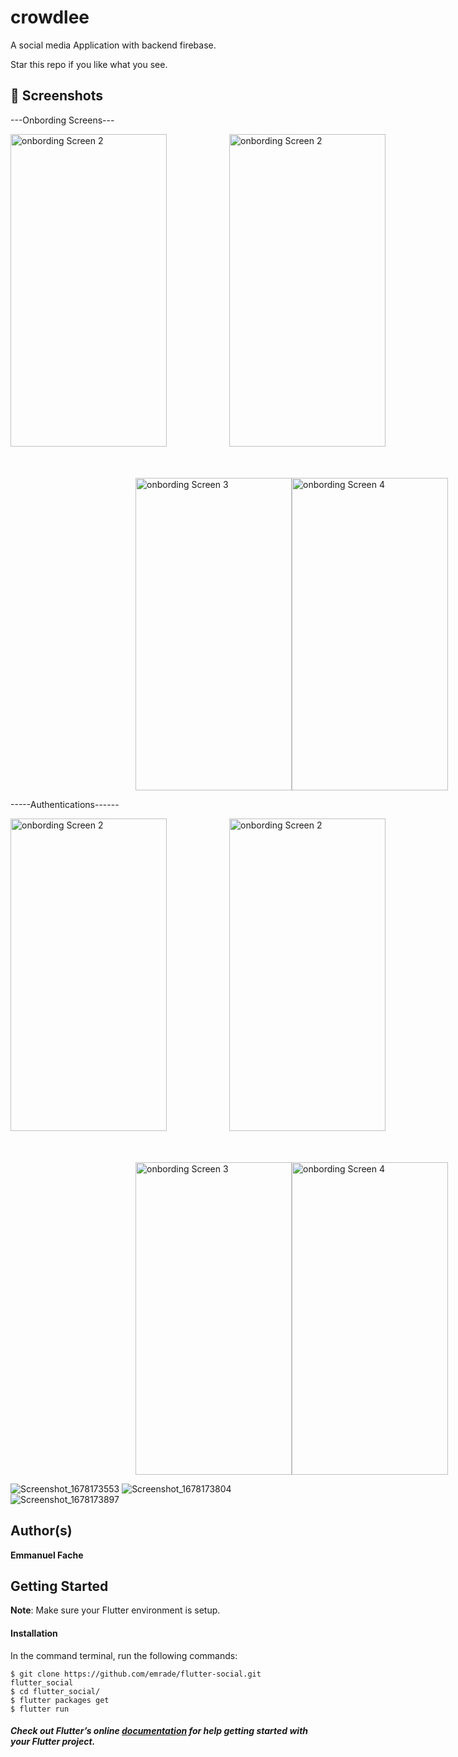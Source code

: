 # crowdlee

A social media Application with backend firebase.


Star this repo if you like what you see.


## 📸 Screenshots
---Onbording Screens---
<div style="display:flex;flex-direction:column;">
<div style="display:flex;margin-bottom:50px;">

<img src="https://user-images.githubusercontent.com/62006307/223393100-0f56b6e0-cdf0-47c9-b10b-97d0387248f2.png" alt="onbording Screen 2" style="width:250px;height:500px;margin-right:100px;">

  <img src="https://user-images.githubusercontent.com/62006307/223388302-75bbe25e-dc9e-4201-9765-3a495c34e2be.png" alt="onbording Screen 2" style="width:250px;height:500px;margin-right:100px;">
  
  
</div>

<div style="display:flex;">
  <img src="https://user-images.githubusercontent.com/62006307/223388332-14c480c8-103a-46af-a6ae-2f18246e614f.png" alt="onbording Screen 3" style="width:250px;height:500px;margin-left:200px;">
  <img src="https://user-images.githubusercontent.com/62006307/223388347-0ac27def-e4bf-488c-90b9-ad25bca48c97.png" alt="onbording Screen 4" style="width:250px;height:500px;margin-right:200px;">
  
</div>
</div>

 -----Authentications------
<div style="display:flex;flex-direction:column;">
<div style="display:flex;margin-bottom:50px;">

<img src="https://user-images.githubusercontent.com/62006307/223388379-de507560-6019-4d51-ad94-256819e193b9.png" alt="onbording Screen 2" style="width:250px;height:500px;margin-right:100px;">

  <img src="https://user-images.githubusercontent.com/62006307/223388391-eaf11620-949c-4342-b73b-0f2db6829654.png" alt="onbording Screen 2" style="width:250px;height:500px;margin-right:100px;">
  
  
</div>

<div style="display:flex;">
  <img src="https://user-images.githubusercontent.com/62006307/223388395-b66b6c09-9c17-4de1-90b9-684ba2bdf482.png" alt="onbording Screen 3" style="width:250px;height:500px;margin-left:200px;">
  <img src="https://user-images.githubusercontent.com/62006307/223388422-c96514ea-b307-4c8f-876a-0b626840eeee.png" alt="onbording Screen 4" style="width:250px;height:500px;margin-right:200px;">
  
</div>
</div>



![Screenshot_1678173553](https://user-images.githubusercontent.com/62006307/223388395-b66b6c09-9c17-4de1-90b9-684ba2bdf482.png)
![Screenshot_1678173804](https://user-images.githubusercontent.com/62006307/223388422-c96514ea-b307-4c8f-876a-0b626840eeee.png)
![Screenshot_1678173897](https://user-images.githubusercontent.com/62006307/223388430-51f3def5-9101-4fec-bf07-40e50855bc00.png)

## Author(s)
**Emmanuel Fache**

## Getting Started

**Note**: Make sure your Flutter environment is setup.
#### Installation

In the command terminal, run the following commands:

    $ git clone https://github.com/emrade/flutter-social.git flutter_social
    $ cd flutter_social/
    $ flutter packages get
    $ flutter run

##### Check out Flutter’s online [documentation](http://flutter.io/) for help getting started with your Flutter project.


